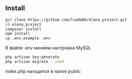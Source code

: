 ## Install

```bash
git clone https://github.com/lsadm86/elena_project.git
cd elena_project
composer install
npm install
cp .env.example .env
```

В файле .env меняем настройки MySQL

```bash
php artisan key:generate
php artisan migrate --seed
```

index.php находится в папке public
